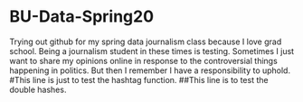 # BU-Data-Spring20
Trying out github for my spring data journalism class because I love grad school.
Being a journalism student in these times is testing.
Sometimes I just want to share my opinions online in response to the controversial things happening in politics. 
But then I remember I have a responsibility to uphold.
#This line is just to test the hashtag function.
##This line is to test the double hashes.
